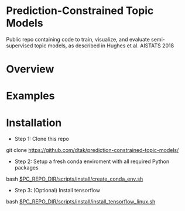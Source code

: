 # Prediction-Constrained Topic Models
Public repo containing code to train, visualize, and evaluate semi-supervised topic models, as described in Hughes et al. AISTATS 2018

# Overview

# Examples

# Installation

* Step 1: Clone this repo

git clone https://github.com/dtak/prediction-constrained-topic-models/

* Step 2: Setup a fresh conda enviroment with all required Python packages

bash [$PC_REPO_DIR/scripts/install/create_conda_env.sh](https://github.com/dtak/prediction-constrained-topic-models/scripts/install/create_conda_env.sh)

* Step 3: (Optional) Install tensorflow

bash [$PC_REPO_DIR/scripts/install/install_tensorflow_linux.sh](https://github.com/dtak/prediction-constrained-topic-models/scripts/install/install_tensorflow_linux.sh)



